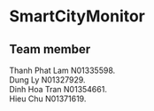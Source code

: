 # SmartCityMonitor
## Team member 
Thanh Phat Lam N01335598. <br />
Dung Ly N01327929. <br />
Dinh Hoa Tran N01354661. <br />
Hieu Chu N01371619. <br />


